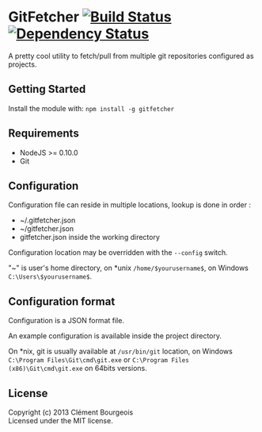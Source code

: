 # GitFetcher [![Build Status](https://travis-ci.org/moonpyk/gitfetcher.png)](https://travis-ci.org/moonpyk/gitfetcher) [![Dependency Status](https://gemnasium.com/moonpyk/gitfetcher.png)](https://gemnasium.com/moonpyk/gitfetcher)

A pretty cool utility to fetch/pull from multiple git repositories configured as projects.

## Getting Started
Install the module with: `npm install -g gitfetcher`

## Requirements

 * NodeJS >= 0.10.0
 * Git

## Configuration

Configuration file can reside in multiple locations, lookup is done in order :

 * ~/.gitfetcher.json
 * ~/gitfetcher.json 
 * gitfetcher.json inside the working directory

Configuration location may be overridden with the `--config` switch.

"~" is user's home directory, on *unix `/home/$yourusername$`, on Windows `C:\Users\$yourusername$`.

## Configuration format

Configuration is a JSON format file. 

An example configuration is available inside the project directory.

On *nix, git is usually available at `/usr/bin/git` location, on Windows `C:\Program Files\Git\cmd\git.exe` or `C:\Program Files (x86)\Git\cmd\git.exe` on 64bits versions.

## License
Copyright (c) 2013 Clément Bourgeois  
Licensed under the MIT license.
